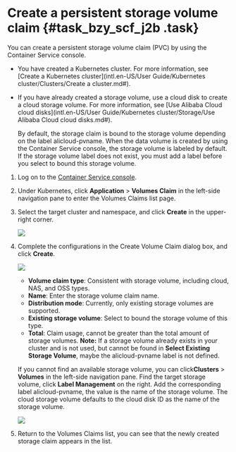 # Create a persistent storage volume claim {#task_bzy_scf_j2b .task}

You can create a persistent storage volume claim \(PVC\) by using the Container Service console.

-   You have created a Kubernetes cluster. For more information, see [Create a Kubernetes cluster](intl.en-US/User Guide/Kubernetes cluster/Clusters/Create a cluster.md#). 
-   If you have already created a storage volume, use a cloud disk to create a cloud storage volume. For more information, see [Use Alibaba Cloud cloud disks](intl.en-US/User Guide/Kubernetes cluster/Storage/Use Alibaba Cloud cloud disks.md#).

    By default, the storage claim is bound to the storage volume depending on the label alicloud-pvname. When the data volume is created by using the Container Service console, the storage volume is labeled by default. If the storage volume label does not exist, you must add a label before you select to bound this storage volume.


1.  Log on to the [Container Service console](https://cs.console.aliyun.com). 
2.  Under Kubernetes, click **Application** \> **Volumes Claim** in the left-side navigation pane to enter the Volumes Claims list page. 
3.  Select the target cluster and namespace, and click **Create** in the upper-right corner. 

    ![](http://static-aliyun-doc.oss-cn-hangzhou.aliyuncs.com/assets/img/15369/15330267306741_en-US.png)

4.  Complete the configurations in the Create Volume Claim dialog box, and click **Create**. 

    ![](http://static-aliyun-doc.oss-cn-hangzhou.aliyuncs.com/assets/img/15369/15330267306742_en-US.png)

    -   **Volume claim type**: Consistent with storage volume, including cloud, NAS, and OSS types.
    -   **Name**: Enter the storage volume claim name.
    -   **Distribution mode**: Currently, only existing storage volumes are supported.
    -   **Existing storage volume**: Select to bound the storage volume of this type.
    -   **Total**: Claim usage, cannot be greater than the total amount of storage volumes.
    **Note:** If a storage volume already exists in your cluster and is not used, but cannot be found in **Select Existing Storage Volume**, maybe the alicloud-pvname label is not defined.

    If you cannot find an available storage volume, you can click**Clusters** \> **Volumes** in the left-side navigation pane. Find the target storage volume, click **Label Management** on the right. Add the corresponding label alicloud-pvname, the value is the name of the storage volume. The cloud storage volume defaults to the cloud disk ID as the name of the storage volume.

    ![](http://static-aliyun-doc.oss-cn-hangzhou.aliyuncs.com/assets/img/15369/15330267306750_en-US.png)

5.  Return to the Volumes Claims list, you can see that the newly created storage claim appears in the list. 

